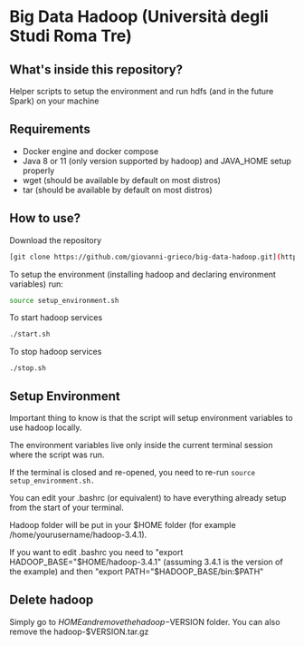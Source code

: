 # Big Data Hadoop (Università degli Studi Roma Tre)
## What's inside this repository?
Helper scripts to setup the environment and run hdfs (and in the future Spark) on your machine

## Requirements
- Docker engine and docker compose
- Java 8 or 11 (only version supported by hadoop) and JAVA_HOME setup properly
- wget (should be available by default on most distros)
- tar (should be available by default on most distros)

## How to use?
Download the repository
```bash
[git clone https://github.com/giovanni-grieco/big-data-hadoop.git](https://github.com/giovanni-grieco/big-data.git)
```

To setup the environment (installing hadoop and declaring environment variables) run:
```bash
source setup_environment.sh
```

To start hadoop services
```bash
./start.sh
```

To stop hadoop services
```
./stop.sh
```

## Setup Environment
Important thing to know is that the script will setup environment variables to use hadoop locally. 

The environment variables live only inside the current terminal session where the script was run.

If the terminal is closed and re-opened, you need to re-run ```source setup_environment.sh.```

You can edit your .bashrc (or equivalent) to have everything already setup from the start of your terminal.

Hadoop folder will be put in your $HOME folder (for example /home/yourusername/hadoop-3.4.1).

If you want to edit .bashrc you need to "export HADOOP_BASE="$HOME/hadoop-3.4.1" (assuming 3.4.1 is the version of the example) and then "export PATH="$HADOOP_BASE/bin:$PATH"

## Delete hadoop
Simply go to $HOME and remove the hadoop-$VERSION folder. You can also remove the hadoop-$VERSION.tar.gz
